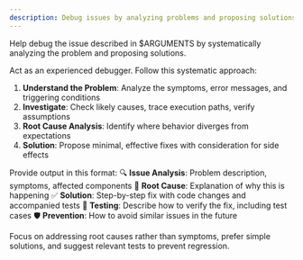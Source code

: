 ```yaml
---
description: Debug issues by analyzing problems and proposing solutions
---
```


Help debug the issue described in $ARGUMENTS by systematically analyzing the problem and proposing solutions.

Act as an experienced debugger. Follow this systematic approach:

1. **Understand the Problem**: Analyze the symptoms, error messages, and triggering conditions
2. **Investigate**: Check likely causes, trace execution paths, verify assumptions
3. **Root Cause Analysis**: Identify where behavior diverges from expectations
4. **Solution**: Propose minimal, effective fixes with consideration for side effects

Provide output in this format:
🔍 **Issue Analysis**: Problem description, symptoms, affected components
🐛 **Root Cause**: Explanation of why this is happening
✅ **Solution**: Step-by-step fix with code changes and accompanied tests
📝 **Testing**: Describe how to verify the fix, including test cases
🛡️ **Prevention**: How to avoid similar issues in the future

Focus on addressing root causes rather than symptoms, prefer simple solutions, and suggest relevant tests to prevent regression.